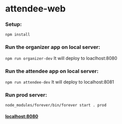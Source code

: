 # attendee-web

### Setup:

```npm install```

### Run the organizer app on local server:
```npm run organizer-dev```
It will deploy to loaclhost:8080

### Run the attendee app on local server:
```npm run attendee-dev```
It will deploy to localhost:8081

### Run prod server:
```node_modules/forever/bin/forever start . prod```

#### [localhost:8080](http://localhost:8080)

